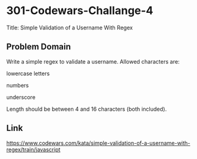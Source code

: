 # 301-Codewars-Challange-4
Title: Simple Validation of a Username With Regex

## Problem Domain
Write a simple regex to validate a username. Allowed characters are:

lowercase letters

numbers

underscore

Length should be between 4 and 16 characters (both included).
 
## Link 
https://www.codewars.com/kata/simple-validation-of-a-username-with-regex/train/javascript